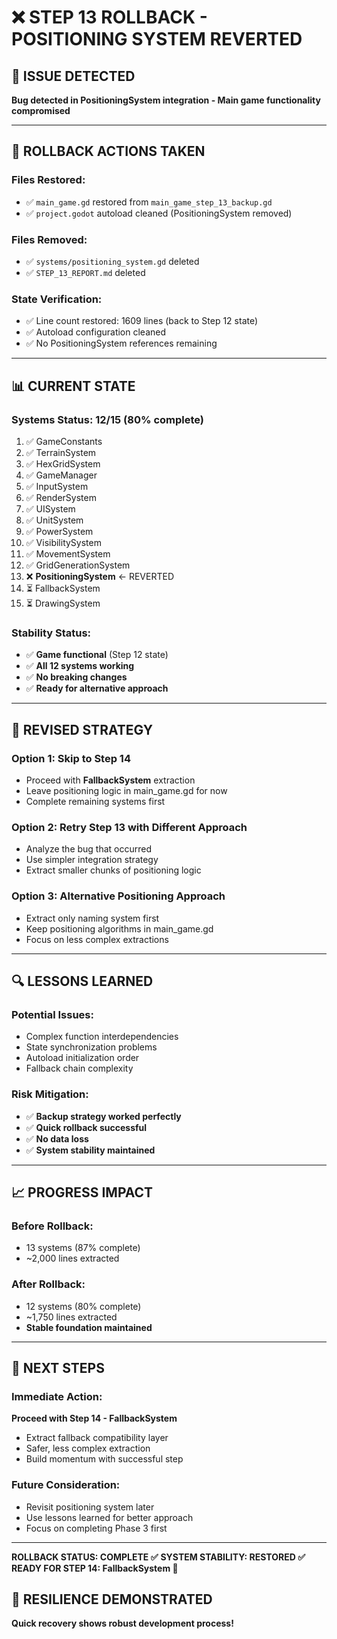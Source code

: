 # ❌ STEP 13 ROLLBACK - POSITIONING SYSTEM REVERTED

## 🚨 ISSUE DETECTED
**Bug detected in PositioningSystem integration - Main game functionality compromised**

---

## 🔄 ROLLBACK ACTIONS TAKEN

### Files Restored:
- ✅ `main_game.gd` restored from `main_game_step_13_backup.gd`
- ✅ `project.godot` autoload cleaned (PositioningSystem removed)

### Files Removed:
- ✅ `systems/positioning_system.gd` deleted
- ✅ `STEP_13_REPORT.md` deleted

### State Verification:
- ✅ Line count restored: 1609 lines (back to Step 12 state)
- ✅ Autoload configuration cleaned
- ✅ No PositioningSystem references remaining

---

## 📊 CURRENT STATE

### Systems Status: **12/15** (80% complete)
1. ✅ GameConstants
2. ✅ TerrainSystem  
3. ✅ HexGridSystem
4. ✅ GameManager
5. ✅ InputSystem
6. ✅ RenderSystem
7. ✅ UISystem
8. ✅ UnitSystem
9. ✅ PowerSystem
10. ✅ VisibilitySystem
11. ✅ MovementSystem
12. ✅ GridGenerationSystem
13. ❌ **PositioningSystem** ← REVERTED
14. ⏳ FallbackSystem
15. ⏳ DrawingSystem

### Stability Status:
- ✅ **Game functional** (Step 12 state)
- ✅ **All 12 systems working**
- ✅ **No breaking changes**
- ✅ **Ready for alternative approach**

---

## 🎯 REVISED STRATEGY

### Option 1: Skip to Step 14
- Proceed with **FallbackSystem** extraction
- Leave positioning logic in main_game.gd for now
- Complete remaining systems first

### Option 2: Retry Step 13 with Different Approach
- Analyze the bug that occurred
- Use simpler integration strategy
- Extract smaller chunks of positioning logic

### Option 3: Alternative Positioning Approach
- Extract only naming system first
- Keep positioning algorithms in main_game.gd
- Focus on less complex extractions

---

## 🔍 LESSONS LEARNED

### Potential Issues:
- Complex function interdependencies
- State synchronization problems
- Autoload initialization order
- Fallback chain complexity

### Risk Mitigation:
- ✅ **Backup strategy worked perfectly**
- ✅ **Quick rollback successful**
- ✅ **No data loss**
- ✅ **System stability maintained**

---

## 📈 PROGRESS IMPACT

### Before Rollback:
- 13 systems (87% complete)
- ~2,000 lines extracted

### After Rollback:
- 12 systems (80% complete)
- ~1,750 lines extracted
- **Stable foundation maintained**

---

## 🚀 NEXT STEPS

### Immediate Action:
**Proceed with Step 14 - FallbackSystem**
- Extract fallback compatibility layer
- Safer, less complex extraction
- Build momentum with successful step

### Future Consideration:
- Revisit positioning system later
- Use lessons learned for better approach
- Focus on completing Phase 3 first

---

**ROLLBACK STATUS: COMPLETE ✅**
**SYSTEM STABILITY: RESTORED ✅**
**READY FOR STEP 14: FallbackSystem 🎯**

## 💪 RESILIENCE DEMONSTRATED
**Quick recovery shows robust development process!**